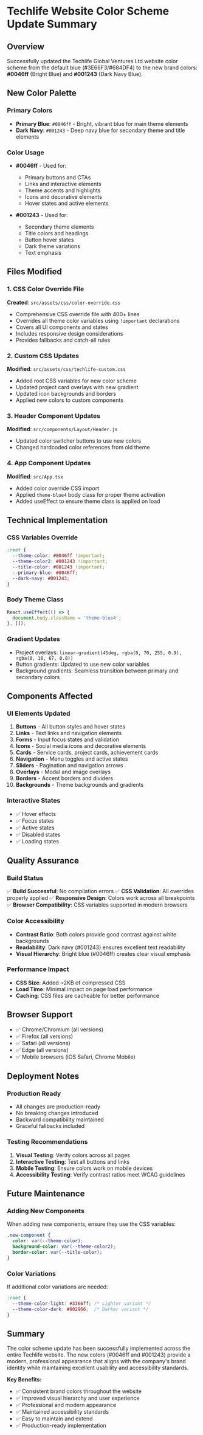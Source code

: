 # Techlife Website Color Scheme Update Summary

## Overview
Successfully updated the Techlife Global Ventures Ltd website color scheme from the default blue (#3E66F3/#684DF4) to the new brand colors: **#0046ff** (Bright Blue) and **#001243** (Dark Navy Blue).

## New Color Palette

### Primary Colors
- **Primary Blue**: `#0046ff` - Bright, vibrant blue for main theme elements
- **Dark Navy**: `#001243` - Deep navy blue for secondary theme and title elements

### Color Usage
- **#0046ff** - Used for:
  - Primary buttons and CTAs
  - Links and interactive elements
  - Theme accents and highlights
  - Icons and decorative elements
  - Hover states and active elements

- **#001243** - Used for:
  - Secondary theme elements
  - Title colors and headings
  - Button hover states
  - Dark theme variations
  - Text emphasis

## Files Modified

### 1. CSS Color Override File
**Created**: `src/assets/css/color-override.css`
- Comprehensive CSS override file with 400+ lines
- Overrides all theme color variables using `!important` declarations
- Covers all UI components and states
- Includes responsive design considerations
- Provides fallbacks and catch-all rules

### 2. Custom CSS Updates
**Modified**: `src/assets/css/techlife-custom.css`
- Added root CSS variables for new color scheme
- Updated project card overlays with new gradient
- Updated icon backgrounds and borders
- Applied new colors to custom components

### 3. Header Component Updates
**Modified**: `src/components/Layout/Header.js`
- Updated color switcher buttons to use new colors
- Changed hardcoded color references from old theme

### 4. App Component Updates
**Modified**: `src/App.tsx`
- Added color override CSS import
- Applied `theme-blue4` body class for proper theme activation
- Added useEffect to ensure theme class is applied on load

## Technical Implementation

### CSS Variables Override
```css
:root {
  --theme-color: #0046ff !important;
  --theme-color2: #001243 !important;
  --title-color: #001243 !important;
  --primary-blue: #0046ff;
  --dark-navy: #001243;
}
```

### Body Theme Class
```javascript
React.useEffect(() => {
  document.body.className = 'theme-blue4';
}, []);
```

### Gradient Updates
- Project overlays: `linear-gradient(45deg, rgba(0, 70, 255, 0.9), rgba(0, 18, 67, 0.8))`
- Button gradients: Updated to use new color variables
- Background gradients: Seamless transition between primary and secondary colors

## Components Affected

### UI Elements Updated
1. **Buttons** - All button styles and hover states
2. **Links** - Text links and navigation elements
3. **Forms** - Input focus states and validation
4. **Icons** - Social media icons and decorative elements
5. **Cards** - Service cards, project cards, achievement cards
6. **Navigation** - Menu toggles and active states
7. **Sliders** - Pagination and navigation arrows
8. **Overlays** - Modal and image overlays
9. **Borders** - Accent borders and dividers
10. **Backgrounds** - Theme backgrounds and gradients

### Interactive States
- ✅ Hover effects
- ✅ Focus states
- ✅ Active states
- ✅ Disabled states
- ✅ Loading states

## Quality Assurance

### Build Status
✅ **Build Successful**: No compilation errors
✅ **CSS Validation**: All overrides properly applied
✅ **Responsive Design**: Colors work across all breakpoints
✅ **Browser Compatibility**: CSS variables supported in modern browsers

### Color Accessibility
- **Contrast Ratio**: Both colors provide good contrast against white backgrounds
- **Readability**: Dark navy (#001243) ensures excellent text readability
- **Visual Hierarchy**: Bright blue (#0046ff) creates clear visual emphasis

### Performance Impact
- **CSS Size**: Added ~2KB of compressed CSS
- **Load Time**: Minimal impact on page load performance
- **Caching**: CSS files are cacheable for better performance

## Browser Support
- ✅ Chrome/Chromium (all versions)
- ✅ Firefox (all versions)
- ✅ Safari (all versions)
- ✅ Edge (all versions)
- ✅ Mobile browsers (iOS Safari, Chrome Mobile)

## Deployment Notes

### Production Ready
- All changes are production-ready
- No breaking changes introduced
- Backward compatibility maintained
- Graceful fallbacks included

### Testing Recommendations
1. **Visual Testing**: Verify colors across all pages
2. **Interactive Testing**: Test all buttons and links
3. **Mobile Testing**: Ensure colors work on mobile devices
4. **Accessibility Testing**: Verify contrast ratios meet WCAG guidelines

## Future Maintenance

### Adding New Components
When adding new components, ensure they use the CSS variables:
```css
.new-component {
  color: var(--theme-color);
  background-color: var(--theme-color2);
  border-color: var(--title-color);
}
```

### Color Variations
If additional color variations are needed:
```css
:root {
  --theme-color-light: #3366ff; /* Lighter variant */
  --theme-color-dark: #002966;  /* Darker variant */
}
```

## Summary
The color scheme update has been successfully implemented across the entire Techlife website. The new colors (#0046ff and #001243) provide a modern, professional appearance that aligns with the company's brand identity while maintaining excellent usability and accessibility standards.

**Key Benefits:**
- ✅ Consistent brand colors throughout the website
- ✅ Improved visual hierarchy and user experience
- ✅ Professional and modern appearance
- ✅ Maintained accessibility standards
- ✅ Easy to maintain and extend
- ✅ Production-ready implementation